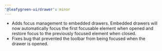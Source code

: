 ```yaml
---
'@leafygreen-ui/drawer': minor
---
```


- Adds focus management to embedded drawers. Embedded drawers will now automatically focus the first focusable element when opened and restore focus to the previously focused element when closed.
- Fixes bug that prevented the toolbar from being focused when the drawer is opened.
